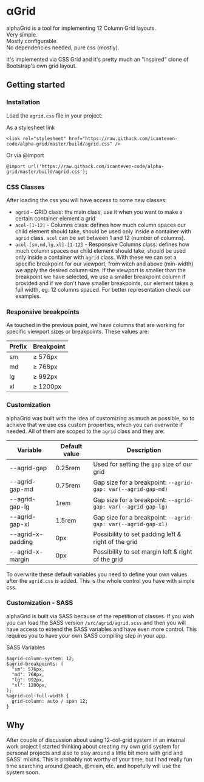 # αGrid

alphaGrid is a tool for implementing 12 Column Grid layouts. \
Very simple. \
Mostly configurable. \
No dependencies needed, pure css (mostly).

It's implemented via CSS Grid and it's pretty much an "inspired" clone of Bootstrap's own grid layout.

## Getting started

### Installation
Load the `agrid.css` file in your project:

As a stylesheet link
```
<link rel="stylesheet" href="https://raw.githack.com/icanteven-code/alpha-grid/master/build/agrid.css" />
```
Or via @import
```
@import url('https://raw.githack.com/icanteven-code/alpha-grid/master/build/agrid.css');
```

### CSS Classes
After loading the css you will have access to some new classes:

- `agrid` - GRID class: the main class, use it when you want to make a certain container element a grid
- `acol-[1-12]` - Columns class: defines how much column spaces our child element should take, should be used only inside a container with `agrid` class. `acol` can be set between 1 and 12 (number of columns).
- `acol-[sm,md,lg,xl]-[1-12]` - Responsive Columns class: defines how much column spaces our child element should take, should be used only inside a container with `agrid` class. With these we can set a specific breakpoint for our viewport, from witch and above (min-width) we apply the desired column size. If the viewport is smaller than the breakpoint we have selected, we use a smaller breakpoint column if provided and if we don't have smaller breakpoints, our element takes a full width, eg. 12 columns spaced. For better representation check our examples.

### Responsive breakpoints
As touched in the previous point, we have columns that are working for specific viewport sizes or breakpoints. These values are:

| Prefix | Breakpoint |
| ------ | ---------- |
| sm     | ≥ 576px    |
| md     | ≥ 768px    |
| lg     | ≥ 992px    |
| xl     | ≥ 1200px   |

### Customization
alphaGrid was built with the idea of customizing as much as possible, so to achieve that we use css custom properties, which you can overwrite if needed. All of them are scoped to the `agrid` class and they are:

| Variable          | Default value | Description                                                   |
| ----------------- | ------------- | ------------------------------------------------------------- |
| --agrid-gap       | 0.25rem       | Used for setting the `gap` size of our grid                   |
| --agrid-gap-md    | 0.75rem       | Gap size for a breakpoint: `--agrid-gap: var(--agrid-gap-md)` |
| --agrid-gap-lg    | 1rem          | Gap size for a breakpoint: `--agrid-gap: var(--agrid-gap-lg)` |
| --agrid-gap-xl    | 1.5rem        | Gap size for a breakpoint: `--agrid-gap: var(--agrid-gap-xl)` |
| --agrid-x-padding | 0px           | Possibility to set padding left & right of the grid           |
| --agrid-x-margin  | 0px           | Possibility to set margin left & right of the grid            |

To overwrite these default variables you need to define your own values after the `agrid.css` is added. This is the whole control you have with simple css.

### Customization  - SASS
alphaGrid is built via SASS because of the repetition of classes. If you wish you can load the SASS version `/src/agrid/agrid.scss` and then you will have access to extend the SASS variables and have even more control. This requires you to have your own SASS compiling step in your app.

SASS Variables
```
$agrid-column-system: 12;
$agrid-breakpoints: (
  "sm": 576px,
  "md": 768px,
  "lg": 992px,
  "xl": 1200px,
);
%agrid-col-full-width {
  grid-column: auto / span 12;
}
```

## Why
After couple of discussion about using 12-col-grid system in an internal work project I started thinking about creating my own grid system for personal projects and also to play around a little bit more with grid and SASS' mixins. 
This is probably not worthy of your time, but I had really fun time searching around @each, @mixin, etc. and hopefully will use the system soon. 